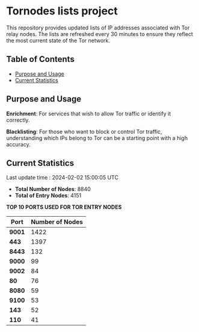 # Tornodes lists project

This repository provides updated lists of IP addresses associated with Tor relay nodes. The lists are refreshed every 30 minutes to ensure they reflect the most current state of the Tor network.

## Table of Contents

- [Purpose and Usage](#purpose-and-usage)
- [Current Statistics](#current-statistics)


## Purpose and Usage

**Enrichment**: For services that wish to allow Tor traffic or identify it correctly.

**Blacklisting**: For those who want to block or control Tor traffic, understanding which IPs belong to Tor can be a starting point with a high accuracy.

## Current Statistics

Last update time : 2024-02-02 15:00:05 UTC

- **Total Number of Nodes**: 8840
- **Total of Entry Nodes**: 4151

**TOP 10 PORTS USED FOR TOR ENTRY NODES**

| **Port** | **Number of Nodes** |
|------|-----------------|
| **9001**   | 1422  |
| **443**   | 1397  |
| **8443**   | 132  |
| **9000**   | 99  |
| **9002**   | 84  |
| **80**   | 76  |
| **8080**   | 59  |
| **9100**   | 53  |
| **143**   | 52  |
| **110**   | 41  |

